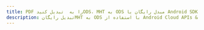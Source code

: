---title: PDF را به  تبدیل کنیدODS، MHT به ODS مبدل رایگان یا Android SDKdescription: تبدیل رایگانMHT به ODS با استفاده از Android Cloud APIs & SDK همچنین اسناد PDF را در Cloud ایجاد، ویرایش و رندر کنید.---